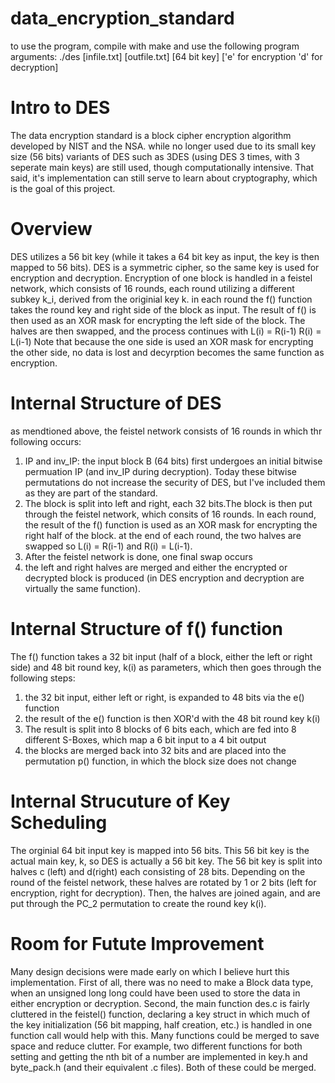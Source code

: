 # data_encryption_standard
to use the program, compile with make and use the following program arguments:
./des [infile.txt] [outfile.txt] [64 bit key] ['e' for encryption 'd' for decryption]

# Intro to DES
The data encryption standard is a block cipher encryption algorithm developed by NIST and the NSA. while no longer used due to its small key size (56 bits)
variants of DES such as 3DES (using DES 3 times, with 3 seperate main keys) are still used, though computationally intensive. That said, it's implementation can still serve
to learn about cryptography, which is the goal of this project.

# Overview
DES utilizes a 56 bit key (while it takes a 64 bit key as input, the key is then mapped to 56 bits).
DES is a symmetric cipher, so the same key is used for encryption and decryption. Encryption of one block is handled in a feistel network, which consists of 
16 rounds, each round utilizing a different subkey k_i, derived from the originial key k. in each round the f() function takes the round key and right side of the block
as input. The result of f() is then used as an XOR mask for encrypting the left side of the block. The halves are then swapped, and the process continues with
L(i) = R(i-1)
R(i) = L(i-1)
Note that because the one side is used an XOR mask for encrypting the other side, no data is lost and decyrption becomes the same function as encryption.

# Internal Structure of DES
as mendtioned above, the feistel network consists of 16 rounds in which thr following occurs:
1. IP and inv_IP:
the input block B (64 bits) first undergoes an initial bitwise permuation IP (and inv_IP during decryption). Today these bitwise permutations do not increase the security of DES, but I've
included them as they are part of the standard. 
2. The block is split into left and right, each 32 bits.The block is then put through the feistel network, which consits of 16 rounds. In each round, the result of the f() function is used as an XOR mask for encrypting the
right half of the block. at the end of each round, the two halves are swapped so L(i) = R(i-1) and R(i) = L(i-1).
3. After the feistel network is done, one final swap occurs
4. the left and right halves are merged and either the encrypted or decrypted block is produced (in DES encryption and decryption are virtually the same function).

# Internal Structure of f() function
The f() function takes a 32 bit input (half of a block, either the left or right side) and 48 bit round key, k(i) as parameters, which then goes through the following steps:
1. the 32 bit input, either left or right, is expanded to 48 bits via the e() function
2. the result of the e() function is then XOR'd with the 48 bit round key k(i)
3. The result is split into 8 blocks of 6 bits each, which are fed into 8 different S-Boxes, which map a 6 bit input to a 4 bit output
4. the blocks are merged back into 32 bits and are placed into the permutation p() function, in which the block size does not change

# Internal Strucuture of Key Scheduling
The orginial 64 bit input key is mapped into 56 bits. This 56 bit key is the actual main key, k, so DES is actually a 56 bit key. The 56 bit key is split into halves
c (left) and d(right) each consisting of 28 bits. Depending on the round of the feistel network, these halves are rotated by 1 or 2 bits (left for encryption, right for
decryption). Then, the halves are joined again, and are put through the PC_2 permutation to create the round key k(i).

# Room for Futute Improvement 
Many design decisions were made early on which I believe hurt this implementation. First of all, there was no need to make a Block data type, when an unsigned long long could
have been used to store the data in either encryption or decryption. Second, the main function des.c is fairly cluttered in the feistel() function, declaring
a key struct in which much of the key initialization (56 bit mapping, half creation, etc.) is handled in one function call would help with this.
Many functions could be merged to save space and reduce clutter. For example, two different functions for both setting and getting the nth bit of a number are implemented
in key.h and byte_pack.h (and their equivalent .c files). Both of these could be merged.
